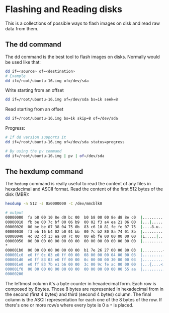 # Flashing and Reading disks
This is a collections of possible ways to flash images on disk and read raw data from them.

## The dd command
The dd command is the best tool to flash images on disks. Normally would be used like that:
```bash
dd if=<source> of=<destination>
# Example
dd if=/root/ubuntu-16.img of=/dev/sda
```

Write starting from an offset
```bash
dd if=/root/ubuntu-16.img of=/dev/sda bs=1k seek=8
```

Read starting from an offset
```bash
dd if=/root/ubuntu-16.img bs=1k skip=8 of=/dev/sda
```

Progress:
```bash
# If dd version supports it
dd if=/root/ubuntu-16.img of=/dev/sda status=progress

# By using the pv command
dd if=/root/ubuntu-16.img | pv | of=/dev/sda
```

## The hexdump command
The `hedump` command is really useful to read the content of any files in hexadecimal and ASCII format.
Read the content of the first 512 bytes of the disk (MBR):
```bash
hexdump -n 512 -s 0x0000000 -C /dev/mmcblk0

# output
00000000  fa b8 00 10 8e d0 bc 00  b0 b8 00 00 8e d8 8e c0  |................|
00000010  fb be 00 7c bf 00 06 b9  00 02 f3 a4 ea 21 06 00  |...|.........!..|
00000020  00 be be 07 38 04 75 0b  83 c6 10 81 fe fe 07 75  |....8.u........u|
00000030  f3 eb 16 b4 02 b0 01 bb  00 7c b2 80 8a 74 01 8b  |.........|...t..|
00000040  4c 02 cd 13 ea 00 7c 00  00 eb fe 00 00 00 00 00  |L.....|.........|
00000050  00 00 00 00 00 00 00 00  00 00 00 00 00 00 00 00  |................|
*
000001b0  00 00 00 00 00 00 00 00  b1 7e 26 27 00 00 80 03  |.........~&'....|
000001c0  e0 ff 0c 03 e0 ff 00 00  08 00 00 00 04 00 00 03  |................|
000001d0  e0 ff 83 03 e0 ff 00 00  0c 00 00 00 30 00 00 03  |............0...|
000001e0  e0 ff 83 7b e1 b6 00 00  3c 00 9c fe ac 00 00 00  |...{....<.......|
000001f0  00 00 00 00 00 00 00 00  00 00 00 00 00 00 55 aa  |..............U.|
00000200
```
The leftmost column it's a byte counter in hexadecimal form. Each row is composed by 8bytes. Those 8 bytes are represented in hexadecimal from in the second (first 4 bytes) and third (second 4 bytes) column. The final column is the ASCII representation for each one of the 8 bytes of the row. If there's one or more row/s where every byte is 0 a `*` is placed.



